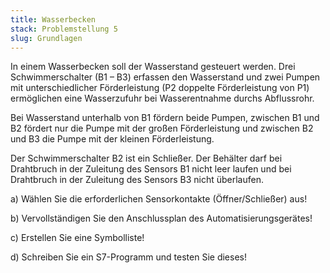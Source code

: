 ```yaml
---
title: Wasserbecken
stack: Problemstellung 5
slug: Grundlagen
---
```


In einem Wasserbecken soll der Wasserstand gesteuert werden. Drei Schwimmerschalter (B1 – B3) erfassen den Wasserstand und zwei Pumpen mit unterschiedlicher Förderleistung (P2 doppelte Förderleistung von P1) ermöglichen eine Wasserzufuhr bei Wasserentnahme durchs Abflussrohr.

Bei Wasserstand unterhalb von B1 fördern beide Pumpen, zwischen B1 und B2 fördert nur die Pumpe mit der großen Förderleistung und zwischen B2 und B3 die Pumpe mit der kleinen Förderleistung.

Der Schwimmerschalter B2 ist ein Schließer. Der Behälter darf bei Drahtbruch in der Zuleitung des Sensors B1 nicht leer laufen und bei Drahtbruch in der Zuleitung des Sensors B3 nicht überlaufen.

a) Wählen Sie die erforderlichen Sensorkontakte (Öffner/Schließer) aus!

b) Vervollständigen Sie den Anschlussplan des Automatisierungsgerätes!

c) Erstellen Sie eine Symbolliste!

d) Schreiben Sie ein S7-Programm und testen Sie dieses!
